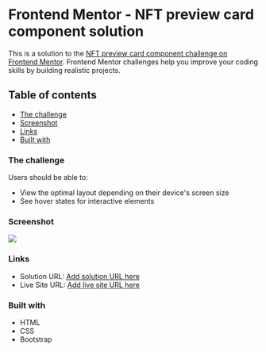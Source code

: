 # Frontend Mentor - NFT preview card component solution

This is a solution to the [NFT preview card component challenge on Frontend Mentor](https://www.frontendmentor.io/challenges/nft-preview-card-component-SbdUL_w0U). Frontend Mentor challenges help you improve your coding skills by building realistic projects. 

## Table of contents

  - [The challenge](#the-challenge)
  - [Screenshot](#screenshot)
  - [Links](#links)
  - [Built with](#built-with)


### The challenge

Users should be able to:

- View the optimal layout depending on their device's screen size
- See hover states for interactive elements

### Screenshot

![](./screenshot.jpg)


### Links

- Solution URL: [Add solution URL here](https://github.com/rikharipratyaksh/nft-perview-card-component)
- Live Site URL: [Add live site URL here](https://rikharipratyaksh.github.io/nft-perview-card-component/index.html)

### Built with

- HTML
- CSS
- Bootstrap
